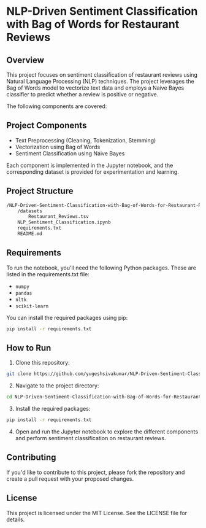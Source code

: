 # NLP-Driven Sentiment Classification with Bag of Words for Restaurant Reviews

## Overview

This project focuses on sentiment classification of restaurant reviews using Natural Language Processing (NLP) techniques. The project leverages the Bag of Words model to vectorize text data and employs a Naive Bayes classifier to predict whether a review is positive or negative.

The following components are covered:

## Project Components

- Text Preprocessing (Cleaning, Tokenization, Stemming)
- Vectorization using Bag of Words
- Sentiment Classification using Naive Bayes

Each component is implemented in the Jupyter notebook, and the corresponding dataset is provided for experimentation and learning.

## Project Structure

```bash
/NLP-Driven-Sentiment-Classification-with-Bag-of-Words-for-Restaurant-Reviews
    /datasets
        Restaurant_Reviews.tsv
    NLP_Sentiment_Classification.ipynb
    requirements.txt
    README.md
```

## Requirements

To run the notebook, you'll need the following Python packages. These are listed in the requirements.txt file:

- `numpy`
- `pandas`
- `nltk`
- `scikit-learn`

You can install the required packages using pip:

```bash
pip install -r requirements.txt
```

## How to Run

1. Clone this repository:

```bash
git clone https://github.com/yugeshsivakumar/NLP-Driven-Sentiment-Classification-with-Bag-of-Words-for-Restaurant-Reviews.git
```

2. Navigate to the project directory:

```bash
cd NLP-Driven-Sentiment-Classification-with-Bag-of-Words-for-Restaurant-Reviews
```

3. Install the required packages:

```bash
pip install -r requirements.txt
```

4. Open and run the Jupyter notebook to explore the different components and perform sentiment classification on restaurant reviews.

## Contributing

If you'd like to contribute to this project, please fork the repository and create a pull request with your proposed changes.

## License

This project is licensed under the MIT License. See the LICENSE file for details.
